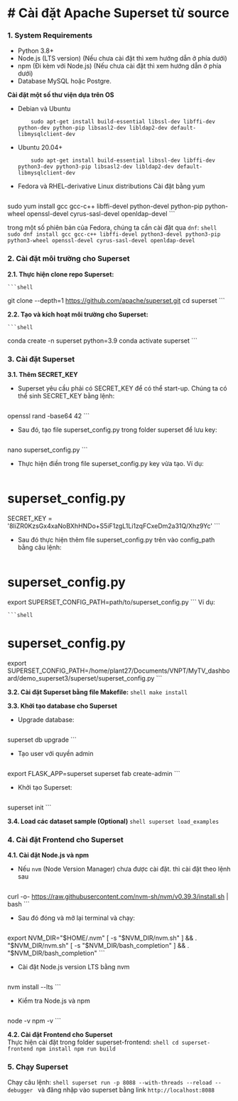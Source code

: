 # # Cài đặt Apache Superset từ source

### 1. System Requirements

* Python 3.8+
* Node.js (LTS version) (Nếu chưa cài đặt thì xem hướng dẫn ở phía dưới)
* npm (Đi kèm với Node.js) (Nếu chưa cài đặt thì xem hướng dẫn ở phía dưới)
* Database MySQL hoặc Postgre.

**Cài đặt một số thư viện dựa trên OS**
* Debian và Ubuntu
    ```shell
        sudo apt-get install build-essential libssl-dev libffi-dev python-dev python-pip libsasl2-dev libldap2-dev default-libmysqlclient-dev
    ```
    
* Ubuntu 20.04+
    ```shell
        sudo apt-get install build-essential libssl-dev libffi-dev python3-dev python3-pip libsasl2-dev libldap2-dev default-libmysqlclient-dev
    ```
    
* Fedora và RHEL-derivative Linux distributions
Cài đặt bằng yum
    ```shell
sudo yum install gcc gcc-c++ libffi-devel python-devel python-pip python-wheel openssl-devel cyrus-sasl-devel openldap-devel
    ```
    
trong một số phiên bản của Fedora, chúng ta cần cài đặt qua `dnf`:
    ```shell
sudo dnf install gcc gcc-c++ libffi-devel python3-devel python3-pip python3-wheel openssl-devel cyrus-sasl-devel openldap-devel
    ```
    


### 2. Cài đặt môi trường cho Superset

**2.1. Thực hiện clone repo Superset:**

    ```shell
git clone --depth=1  https://github.com/apache/superset.git
cd superset
    ```

**2.2. Tạo và kích hoạt môi trường cho Superset:**

    ```shell
conda create -n superset python=3.9
conda activate superset
    ```
### 3. Cài đặt Superset

**3.1. Thêm SECRET_KEY** 
* Superset yêu cầu phải có SECRET_KEY để có thể start-up. Chúng ta có thể sinh SECRET_KEY bằng lệnh:
    ```shell
openssl rand -base64 42
    ```
    
* Sau đó, tạo file superset_config.py trong folder superset để lưu key:

    ```shell
nano superset_config.py
    ```
    
* Thực hiện điền trong file superset_config.py key vừa tạo. Ví dụ:
    ```shell
# superset_config.py
SECRET_KEY = '8liZR0KzsGx4xaNoBXhHNDo+S5iF1zgL1Li1zqFCxeDm2a31Q/Xhz9Yc'
    ```
    
* Sau đó thực hiện thêm file superset_config.py trên vào config_path bằng câu lệnh:
    ```shell
# superset_config.py
export SUPERSET_CONFIG_PATH=path/to/superset_config.py
    ```
Ví dụ: 

    ```shell
# superset_config.py
export SUPERSET_CONFIG_PATH=/home/plant27/Documents/VNPT/MyTV_dashboard/demo_superset3/superset/superset_config.py
    ```

**3.2. Cài đặt Superset bằng file Makefile:**
    ```shell
make install
    ```
    
**3.3. Khởi tạo database cho Superset**

* Upgrade database:
    ```shell
superset db upgrade
    ```
    
* Tạo user với quyền admin
    ```shell
export FLASK_APP=superset
superset fab create-admin
    ```
    
* Khởi tạo Superset:
    ```shell
superset init
    ```
    
**3.4. Load các dataset sample (Optional)**
    ```shell
superset load_examples
    ```
    
### 4. Cài đặt Frontend cho Superset

**4.1. Cài đặt Node.js và npm**

* Nếu `nvm` (Node Version Manager) chưa được cài đặt. thì cài đặt theo lệnh sau
    ```shell
curl -o- https://raw.githubusercontent.com/nvm-sh/nvm/v0.39.3/install.sh | bash
    ```
* Sau đó đóng và mở lại terminal và chạy:
    ```shell
export NVM_DIR="$HOME/.nvm"
[ -s "$NVM_DIR/nvm.sh" ] && \. "$NVM_DIR/nvm.sh"
[ -s "$NVM_DIR/bash_completion" ] && \. "$NVM_DIR/bash_completion"
    ```

* Cài đặt Node.js version LTS bằng nvm
    ```shell
nvm install --lts
    ```
* Kiểm tra Node.js và npm
    ```shell
node -v
npm -v
    ```

**4.2. Cài đặt Frontend cho Superset**    
Thực hiện cài đặt trong folder superset-frontend:
    ```shell
cd superset-frontend
npm install
npm run build
    ```
    
### 5. Chạy Superset
Chạy câu lệnh: 
    ```shell
superset run -p 8088 --with-threads --reload --debugger
    ```
và đăng nhập vào superset bằng link `http://localhost:8088`
